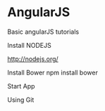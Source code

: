 AngularJS
=========

Basic angularJS tutorials

Install NODEJS

http://nodejs.org/

Install Bower
npm install bower

Start App

Using Git

